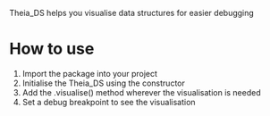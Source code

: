 Theia_DS helps you visualise data structures for easier debugging

# How to use

1. Import the package into your project
2. Initialise the Theia_DS using the constructor 
3. Add the .visualise() method wherever the visualisation is needed
4. Set a debug breakpoint to see the visualisation


